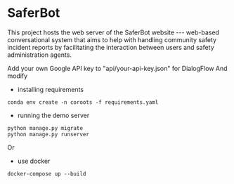 # SaferBot

This project hosts the web server of the SaferBot website --- web-based conversational system that aims to help with handling community safety incident reports by facilitating the interaction between users and safety administration agents.


Add your own Google API key to "api/your-api-key.json" for DialogFlow
And modify 

* installing requirements 
```
conda env create -n coroots -f requirements.yaml
```

* running the demo server
```
python manage.py migrate
python manage.py runserver 
```

Or

* use docker
```
docker-compose up --build
```
